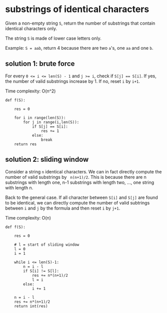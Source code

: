 # substrings of identical characters

Given a non-empty string `S`, return the number of substrings that contain identical characters only.

The string `S` is made of lower case letters only.

Example: `S = aab`, return 4 because there are two `a`'s, one `aa` and one `b`.

## solution 1: brute force

For every `0 <= i <= len(S) - 1` and `j >= i`, check if `S[j] == S[i]`. If yes, the number of valid substrings increase by 1. If no, reset `i` by `i+1`.

Time complexity: O(n^2)

```
def f(S):
    
    res = 0
    
    for i in range(len(S)):
        for j in range(i,len(S)):
            if S[j] == S[i]:
                res += 1
            else:
                break
    return res
```

## solution 2: sliding window

Consider a string `n` identical characters. We can in fact directly compute the number of valid substrings by ` n(n+1)/2`. This is because
there are n substrings with length one, n-1 substrings with length two, ..., one string with length n.

Back to the general case. If all character between `S[i]` and `S[j]` are found to be identical, 
we can directly compute the number of valid subtrings between `i` and `j` by the formula and then reset `i` by `j+1`.

Time complexity: O(n)

```
def f(S):
    
    res = 0
    
    # l = start of sliding window
    l = 0  
    i = 1
    
    while i <= len(S)-1:
        n = i - l
        if S[i] != S[l]:
            res += n*(n+1)/2
            l = i
        else:
            i += 1

    n = i - l
    res += n*(n+1)/2
    return int(res)
```
